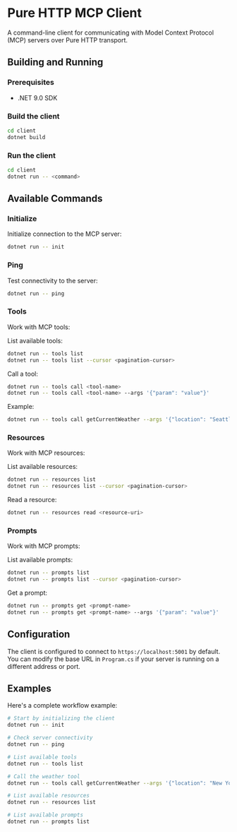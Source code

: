 # Pure HTTP MCP Client

A command-line client for communicating with Model Context Protocol (MCP) servers over Pure HTTP transport.

## Building and Running

### Prerequisites
- .NET 9.0 SDK

### Build the client
```bash
cd client
dotnet build
```

### Run the client
```bash
cd client
dotnet run -- <command>
```

## Available Commands

### Initialize
Initialize connection to the MCP server:
```bash
dotnet run -- init
```

### Ping
Test connectivity to the server:
```bash
dotnet run -- ping
```

### Tools
Work with MCP tools:

List available tools:
```bash
dotnet run -- tools list
dotnet run -- tools list --cursor <pagination-cursor>
```

Call a tool:
```bash
dotnet run -- tools call <tool-name>
dotnet run -- tools call <tool-name> --args '{"param": "value"}'
```

Example:
```bash
dotnet run -- tools call getCurrentWeather --args '{"location": "Seattle, WA", "unit": "fahrenheit"}'
```

### Resources
Work with MCP resources:

List available resources:
```bash
dotnet run -- resources list
dotnet run -- resources list --cursor <pagination-cursor>
```

Read a resource:
```bash
dotnet run -- resources read <resource-uri>
```

### Prompts
Work with MCP prompts:

List available prompts:
```bash
dotnet run -- prompts list
dotnet run -- prompts list --cursor <pagination-cursor>
```

Get a prompt:
```bash
dotnet run -- prompts get <prompt-name>
dotnet run -- prompts get <prompt-name> --args '{"param": "value"}'
```

## Configuration

The client is configured to connect to `https://localhost:5001` by default. You can modify the base URL in `Program.cs` if your server is running on a different address or port.

## Examples

Here's a complete workflow example:

```bash
# Start by initializing the client
dotnet run -- init

# Check server connectivity
dotnet run -- ping

# List available tools
dotnet run -- tools list

# Call the weather tool
dotnet run -- tools call getCurrentWeather --args '{"location": "New York, NY"}'

# List available resources
dotnet run -- resources list

# List available prompts
dotnet run -- prompts list
```